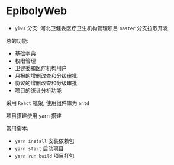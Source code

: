 # EpibolyWeb

- `ylws` 分支: 河北卫健委医疗卫生机构管理项目 `master` 分支拉取开发

总的功能:

- 基础字典
- 权限管理
- 卫健委和医疗机构用户
- 月报的增删改查和分级审批
- 协议的增删改查和分级审批
- 项目的统计分析功能

采用 `React` 框架, 使用组件库为 `antd`

项目搭建使用 yarn 搭建

常用脚本:

- `yarn install` 安装依赖包
- `yarn start` 启动项目
- `yarn run build` 项目打包
